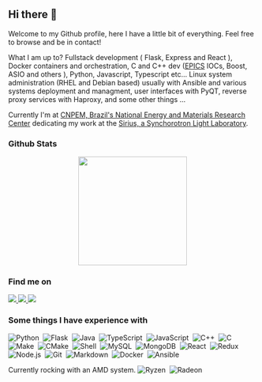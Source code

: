 ## Hi there 👋
Welcome to my Github profile, here I have a little bit of everything. Feel free to browse and be in contact!

What I am up to? Fullstack development ( Flask, Express and React ), Docker containers and orchestration, C and C++ dev ([EPICS](https://epics-controls.org/) IOCs, Boost, ASIO and others ), Python, Javascript, Typescript etc... Linux system administration (RHEL and Debian based) usually with Ansible and various systems deployment and managment, user interfaces with PyQT, reverse proxy services with Haproxy, and some other things ...

Currently I'm at [CNPEM, Brazil's National Energy and Materials Research Center](https://cnpem.br/) dedicating my work at the [Sirius, a Synchorotron Light Laboratory](https://www.lnls.cnpem.br/sirius-en/).

### Github Stats

<p align="center">
  <a href="https://github.com/carneirofc">
    <img height="220em" src="https://github-readme-stats.vercel.app/api?username=carneirofc&show_icons=true&theme=nightowl&line_height=27" />
    <!-- https://github.com/anuraghazra/github-readme-stats/issues/1
    <img height="220em" src="https://github-readme-stats.vercel.app/api/top-langs/?username=carneirofc&theme=nightowl&hide=jupyter%20notebook,html,papyrus&layout=compact&langs_count=10" />
     -->
  </a>
</p>

### Find me on

<div>
  <a href="https://www.linkedin.com/in/cl%C3%A1udio-carneiro-458b27195/">
    <img src="https://img.shields.io/badge/linkedin-%230077B5.svg?&style=for-the-badge&logo=linkedin&logoColor=white" />
  </a> 
  <a href="mailto:claudiofcarneiro@hotmail.com">
    <img src="https://img.shields.io/badge/Microsoft%20Outlook-0078D4?logo=microsoft-outlook&logoColor=white&style=for-the-badge" />
  </a>
  <a href="https://open.spotify.com/user/22zmmeods2a4yv2t4uilox6ey?si=6aZeuOmtTnWEp95zBbx9UA">
    <img src="https://img.shields.io/badge/spotify-%231ED760.svg?&style=for-the-badge&logo=spotify&logoColor=white" />
  </a>
 </div>

### Some things I have experience with

![Python](https://img.shields.io/badge/-Python-333333?style=flat&logo=python)&nbsp;
![Flask](https://img.shields.io/badge/flask%20-%23000.svg?&style=flat&logo=flask&logoColor=white)&nbsp;
![Java](https://img.shields.io/badge/-Java-333333?style=flat&logo=Java&logoColor=FFA518)&nbsp;
![TypeScript](https://img.shields.io/badge/-TypeScript-333333?style=flat&logo=typescript)&nbsp;
![JavaScript](https://img.shields.io/badge/-JavaScript-333333?style=flat&logo=javascript)&nbsp;
![C++](https://img.shields.io/badge/-C++-333333?style=flat&logo=C%2B%2B&logoColor=00599C)&nbsp;
![C](https://img.shields.io/badge/-C-333333?style=flat&logo=C&logoColor=A8B9CC)&nbsp;
![Make](https://img.shields.io/badge/-Make-333333?style=flat&logo=make)&nbsp;
![CMake](https://img.shields.io/badge/-CMake-333333?style=flat&logo=cmake)&nbsp;
![Shell](https://img.shields.io/badge/shell_script%20-%23121011.svg?&style=flat&logo=gnu-bash&logoColor=white)&nbsp;
![MySQL](https://img.shields.io/badge/mysql-%2300f.svg?&style=flat&logo=mysql&logoColor=white)&nbsp;
![MongoDB](https://img.shields.io/badge/MongoDB-%234ea94b.svg?&style=flat&logo=mongodb&logoColor=white)&nbsp;
![React](https://img.shields.io/badge/-React-333333?style=flat&logo=react)&nbsp;
![Redux](https://img.shields.io/badge/redux%20-%23593d88.svg?&style=flat&logo=redux&logoColor=white)&nbsp;
![Node.js](https://img.shields.io/badge/-Node.js-333333?style=flat&logo=node.js)&nbsp;
![Git](https://img.shields.io/badge/-Git-333333?style=flat&logo=git)&nbsp;
![Markdown](https://img.shields.io/badge/-Markdown-333333?style=flat&logo=markdown)&nbsp;
![Docker](https://img.shields.io/badge/-Docker-333333?style=flat&logo=docker)&nbsp;
![Ansible](https://img.shields.io/badge/-Ansible-333333?style=flat&logo=ansible)&nbsp;


Currently rocking with an AMD system.
![Ryzen](https://img.shields.io/badge/amd-Ryzen%205%203600-%23ED1C24.svg?&style=for-the-badge&logo=amd&logoColor=white)&nbsp;
![Radeon](https://img.shields.io/badge/amd-Radeon-%23ED1C24.svg?&style=for-the-badge&logo=amd&logoColor=white)&nbsp;

